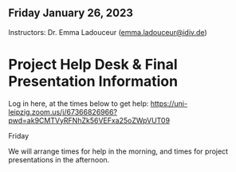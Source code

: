 ## Friday January 26, 2023

Instructors: Dr. Emma Ladouceur (emma.ladouceur@idiv.de)

# Project Help Desk & Final Presentation Information

Log in here, at the times below to get help: 
https://uni-leipzig.zoom.us/j/67366826966?pwd=ak9CMTVyRFNhZk56VEFxa25oZWpVUT09

Friday

We will arrange times for help in the morning, and times for project presentations in the afternoon.